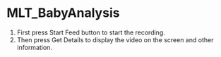 # MLT_BabyAnalysis

1. First press Start Feed button to start the recording.
2. Then press Get Details to display the video on the screen and other information.